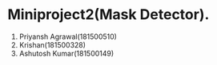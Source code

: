 # Miniproject2(Mask Detector).
1. Priyansh Agrawal(181500510)
2. Krishan(181500328)
3. Ashutosh Kumar(181500149)
